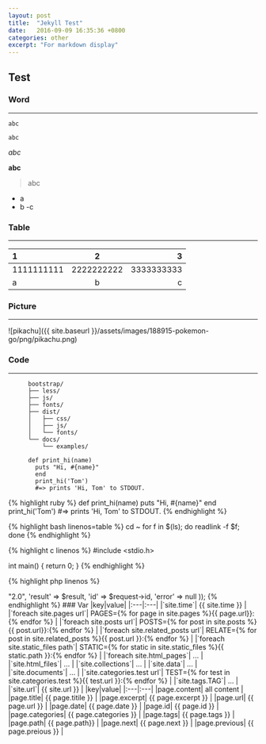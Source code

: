 ```yaml
---
layout: post
title:  "Jekyll Test"
date:   2016-09-09 16:35:36 +0800
categories: other
excerpt: "For markdown display"
---
```


## Test

### Word

---

`abc`

```
abc
```
*abc*

**abc**

> abc

- a
 - b
  -c

### Table

---

|1|2|3|
|:---|:---:|---:|
|1111111111|2222222222|3333333333|
|a|b|c|


### Picture

---

![pikachu]({{ site.baseurl }}/assets/images/188915-pokemon-go/png/pikachu.png)


### Code

---

<figure class=highlight><pre><code class=language-bash data-lang=bash>bootstrap/
├── less/
├── js/
├── fonts/
├── dist/
│   ├── css/
│   ├── js/
│   └── fonts/
└── docs/
    └── examples/</code></pre></figure>

<figure class="highlight"><pre><code class="language-ruby" data-lang="ruby"><span class="cp"><span class="k">def</span> <span class="nf">print_hi</span><span class="p">(</span><span class="nb">name</span><span class="p">)</span>
  <span class="nb">puts</span> <span class="s2">"Hi, </span><span class="si">#{</span><span class="nb">name</span><span class="si">}</span><span class="s2">"</span>
  <span class="k">end</span>
  <span class="n">print_hi</span><span class="p">(</span><span class="s1">'Tom'</span><span class="p">)</span>
  <span class="c1">#=&gt; prints 'Hi, Tom' to STDOUT.</span></span></code></pre></figure>

{% highlight ruby %}
def print_hi(name)
  puts "Hi, #{name}"
end
print_hi('Tom')
#=> prints 'Hi, Tom' to STDOUT.
{% endhighlight %}

{% highlight bash linenos=table %}
cd ~
for f in $(ls); do
	readlink -f $f;
done
{% endhighlight %}

{% highlight c linenos %}
#include <stdio.h>

int main()
{
	return 0;
}
{% endhighlight %}

{% highlight php linenos %}
<?php
header('Content-Type: application/json');

echo json_encode(array(
    'jsonrpc' => "2.0",
    'result' => $result,
    'id' => $request->id,
    'error' => null
));
{% endhighlight %}

### Var

|key|value|
|:---|:---|
|`site.time`| {{ site.time }} |
|`foreach site.pages url`| PAGES={% for page in site.pages %}{{ page.url}}:{% endfor %} |
|`foreach site.posts url`| POSTS={% for post in site.posts %}{{ post.url}}:{% endfor %} |
|`foreach site.related_posts url`| RELATE={% for post in site.related_posts %}{{ post.url }}:{% endfor %} |
|`foreach site.static_files path`| STATIC={% for static in site.static_files %}{{ static.path }}:{% endfor %} |
|`foreach site.html_pages`| ... |
|`site.html_files`| ... |
|`site.collections`| ... |
|`site.data`| ... |
|`site.documents`| ... |
|`site.categories.test url`| TEST={% for test in site.categories.test %}{{ test.url }}:{% endfor %} |
|`site.tags.TAG`| ... |
|`site.url`| {{ site.url }} |

|key|value|
|:---|:---|
|page.content| all content |
|page.title| {{ page.titile }} |
|page.excerpt| {{ page.excerpt }} |
|page.url| {{ page.url }} |
|page.date| {{ page.date }} |
|page.id| {{ page.id }} |
|page.categories| {{ page.categories }} |
|page.tags| {{ page.tags }} |
|page.path| {{ page.path}} |
|page.next| {{ page.next }} |
|page.previous| {{ page.preious }} |
